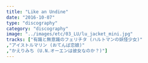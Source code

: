 ```yaml
---
title: "Like an Undine"
date: "2016-10-07"
type: "discography"
category: "discography"
image: "../images/etc/03_LU/lu_jacket_mini.jpg"
tracks: ["有識と無意識のフェリチタ (ハルトマンの妖怪少女)"
,"アイストルマリン (おてんば恋娘)"
,"かえりみち (U.N.オーエンは彼女なのか？)"]
---
```

